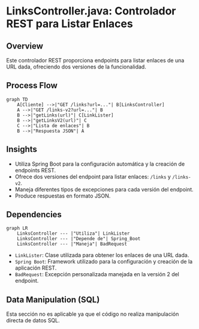 # LinksController.java: Controlador REST para Listar Enlaces

## Overview

Este controlador REST proporciona endpoints para listar enlaces de una URL dada, ofreciendo dos versiones de la funcionalidad.

## Process Flow

```mermaid
graph TD
    A[Cliente] -->|"GET /links?url=..."| B[LinksController]
    A -->|"GET /links-v2?url=..."| B
    B -->|"getLinks(url)"| C[LinkLister]
    B -->|"getLinksV2(url)"| C
    C -->|"Lista de enlaces"| B
    B -->|"Respuesta JSON"| A
```

## Insights

- Utiliza Spring Boot para la configuración automática y la creación de endpoints REST.
- Ofrece dos versiones del endpoint para listar enlaces: `/links` y `/links-v2`.
- Maneja diferentes tipos de excepciones para cada versión del endpoint.
- Produce respuestas en formato JSON.

## Dependencies

```mermaid
graph LR
    LinksController --- |"Utiliza"| LinkLister
    LinksController --- |"Depende de"| Spring_Boot
    LinksController --- |"Maneja"| BadRequest
```

- `LinkLister`: Clase utilizada para obtener los enlaces de una URL dada.
- `Spring Boot`: Framework utilizado para la configuración y creación de la aplicación REST.
- `BadRequest`: Excepción personalizada manejada en la versión 2 del endpoint.

## Data Manipulation (SQL)

Esta sección no es aplicable ya que el código no realiza manipulación directa de datos SQL.
